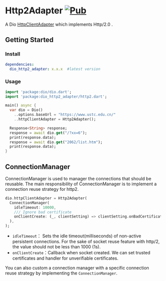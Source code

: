 # Http2Adapter [![Pub](https://img.shields.io/pub/v/dio_http2_adapter.svg?style=flat-square)](https://pub.dartlang.org/packages/dio_http2_adapter)

A Dio [HttpClientAdapter](https://github.com/flutterchina/dio#httpclientadapter) which implements Http/2.0 .

## Getting Started

### Install

```yaml
dependencies:
  dio_http2_adapter: x.x.x  #latest version
```

### Usage

```dart
import 'package:dio/dio.dart';
import 'package:dio_http2_adapter/http2.dart'; 

main() async {
  var dio = Dio()
    ..options.baseUrl = "https://www.ustc.edu.cn/"
    ..httpClientAdapter = Http2Adapter();

  Response<String> response;
  response = await dio.get("/?xx=6");
  print(response.data);
  response = await dio.get("2062/list.htm");
  print(response.data);
}

```

## ConnectionManager

ConnectionManager is used to manager the connections that should be reusable. The main responsibility of ConnectionManager is to implement a connection reuse strategy for http2.

```dart
dio.httpClientAdapter = Http2Adapter(
  ConnectionManager(
    idleTimeout: 10000,
    /// Ignore bad certificate
    onClientCreate: (_, clientSetting) => clientSetting.onBadCertificate = (_) => true,
  ),
);
```

- `idleTimeout`： Sets the idle timeout(milliseconds) of non-active persistent connections. For the sake of socket reuse feature with http/2, the value should not be less than 1000 (1s).
- `onClientCreate`：Callback when socket created. We can set trusted certificates and handler for unverifiable certificates.

You can also custom a connection manager with a specific connection reuse strategy  by implementing  the `ConnectionManager`.


